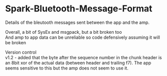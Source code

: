 # Spark-Bluetooth-Message-Format

Details of the bleutooth messages sent between the app and the amp.   

Overall, a bit of SysEx and msgpack, but a bit broken too   
And amp to app data can be unreliable so code defensively assuming it will be broken   


Version control   
v1.2 - added that the byte after the sequence number in the chunk header is an 8bit xor of the actual data (between header and trailing f7). The app seems sensitive to this but the amp does not seem to use it.   
